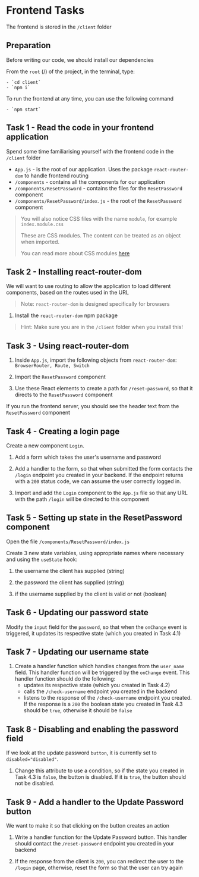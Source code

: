 # Frontend Tasks

The frontend is stored in the `/client` folder

## Preparation

Before writing our code, we should install our dependencies

From the `root` (/) of the project, in the terminal, type:

    - `cd client`
    - `npm i`

To run the frontend at any time, you can use the following command

    - `npm start`

## Task 1 - Read the code in your frontend application

Spend some time familiarising yourself with the frontend code in the `/client` folder

- `App.js` - is the root of our application. Uses the package `react-router-dom` to handle frontend routing
- `/components` - contains all the components for our application
- `/components/ResetPassword` - contains the files for the `ResetPassword` component
- `/components/ResetPassword/index.js` - the root of the `ResetPassword` component

> You will also notice CSS files with the name `module`, for example `index.module.css`
>
> These are CSS modules. The content can be treated as an object when imported.
>
> You can read more about CSS modules [here](https://create-react-app.dev/docs/adding-a-css-modules-stylesheet/)

## Task 2 - Installing react-router-dom

We will want to use routing to allow the application to load different components, based on the routes used in the URL

> Note: `react-router-dom` is designed specifically for browsers

1. Install the `react-router-dom` npm package

> Hint: Make sure you are in the `/client` folder when you install this!

## Task 3 - Using react-router-dom

1. Inside `App.js`, import the following objects from `react-router-dom`: `BrowserRouter, Route, Switch`

2. Import the `ResetPassword` component

2. Use these React elements to create a path for `/reset-password`, so that it directs to the `ResetPassword` component

If you run the frontend server, you should see the header text from the `ResetPassword` component

## Task 4 - Creating a login page

Create a new component `Login`.

1. Add a form which takes the user's username and password

2. Add a handler to the form, so that when submitted the form contacts the `/login` endpoint you created in your backend. If the endpoint returns with a `200` status code, we can assume the user correctly logged in.

3. Import and add the `Login` component to the `App.js` file so that any URL with the path `/login` will be directed to this component

## Task 5 - Setting up state in the ResetPassword component

Open the file `/components/ResetPassword/index.js`

Create 3 new state variables, using appropriate names where necessary and using the `useState` hook:

1. the username the client has supplied (string)
   
2. the password the client has supplied (string)
   
3. if the username supplied by the client is valid or not (boolean)

## Task 6 - Updating our password state

Modify the `input` field for the `password`, so that when the `onChange` event is triggered, it updates its respective state (which you created in Task 4.1)

## Task 7 - Updating our username state

1. Create a handler function which handles changes from the `user_name` field. This handler function will be triggered by the `onChange` event. This handler function should do the following:
    - updates its respective state (which you created in Task 4.2)
    - calls the `/check-username` endpoint you created in the backend
    - listens to the response of the `/check-username` endpoint you created. If the response is a `200` the boolean state you created in Task 4.3 should be `true`, otherwise it should be `false`
    
## Task 8 - Disabling and enabling the password field

If we look at the update password `button`, it is currently set to `disabled="disabled"`.

1. Change this attribute to use a condition, so if the state you created in Task 4.3 is `false`, the button is disabled. If it is `true`, the button should not be disabled.

## Task 9 - Add a handler to the Update Password button

We want to make it so that clicking on the button creates an action

1. Write a handler function for the Update Password button. This handler should contact the `/reset-password` endpoint you created in your backend

2. If the response from the client is `200`, you can redirect the user to the `/login` page, otherwise, reset the form so that the user can try again